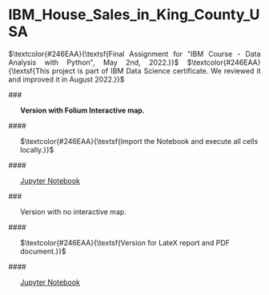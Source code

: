 # IBM_House_Sales_in_King_County_USA


 <p align="justify"> $\textcolor{#246EAA}{\textsf{Final Assignment for "IBM Course - Data Analysis with Python", May 2nd, 2022.}}$ 
 $\textcolor{#246EAA}{\textsf{This project is part of IBM Data Science certificate. We reviewed it and improved it in August 2022.}}$ </p>
 

###<ul>**Version with Folium Interactive map.**</ul>

####<ul>$\textcolor{#246EAA}{\textsf{Import the Notebook and execute all cells locally.}}$</ul>   

####<ul>[Jupyter Notebook](https://github.com/DrStef/House_Sales_in_King_County_USA_IBM/blob/main/Project_House_Sales_in_King_County_USA_v003.ipynb)   
</ul>

###<ul>Version with no interactive map.</ul>

####<ul>$\textcolor{#246EAA}{\textsf{Version for LateX report and PDF document.}}$</ul>

####<ul>[Jupyter Notebook](https://github.com/DrStef/House_Sales_in_King_County_USA_IBM/blob/main/Project_House_Sales_in_King_County_USA_v003_LTX.ipynb)  


